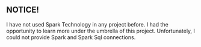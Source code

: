 ## NOTICE!

I have not used Spark Technology in any project before. I had the opportunity to learn more under the umbrella of this
project. Unfortunately, I could not provide Spark and Spark Sql connections. 